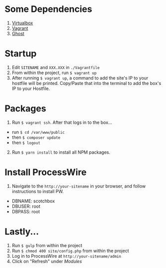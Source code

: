 # Some Dependencies
1. [Virtualbox](https://www.virtualbox.org)
2. [Vagrant](https://www.vagrantup.com/downloads.html)
3. [Ghost](https://github.com/bjeanes/ghost)


# Startup
1. Edit `SITENAME` and `XXX.XXX` in `./Vagrantfile`
2. From within the project, run `$ vagrant up`
3. After running `$ vagrant up`, a command to add the site's IP to your hostfile will be printed. Copy/Paste that into the terminal to add the box's IP to your Hostfile.


# Packages
1. Run `$ vagrant ssh`. After that logs in to the box...
  - run `$ cd /var/www/public`
  - then `$ composer update`
  - then `$ logout`
2. Run `$ yarn install` to install all NPM packages.


# Install ProcessWire
1. Navigate to the `http://your-sitename` in your browser, and follow instructions to install PW.
  - DBNAME: scotchbox
  - DBUSER: root
  - DBPASS: root


# Lastly...
1. Run `$ gulp` from within the project
2. Run `$ chmod 400 site/config.php` from within the project
3. Log in to ProcessWire at `http://your-sitename/admin`
4. Click on "Refresh" under *Modules*
